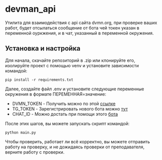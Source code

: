 # devman_api
Утилита для взаимодействия с api сайта dvmn.org, при проверке ваших работ, будет отсылаться сообщение от бота чей токен указан в переменной оуркжения, и в чат, указанный в переменной окружения.

## Установка и настройка
Для начала, скачайте репозиторий в .zip или клонируйте его, изолируйте проект с помощью venv и установите зависимости командой:

```
pip install -r requirements.txt
```

Далее, создайте файл .env и установите следующие переменные окружения в формате ПЕРЕМЕННАЯ=значение:

* DVMN_TOKEN - Получить можно по этой [ссылке](https://dvmn.org/api/docs/)
* TG_TOKEN - Зарегистрировать нового бота можно [тут](https://telegram.me/BotFather)
* CHAT_ID - Можно достать при помощи этого [бота](https://telegram.me/userinfobot)
 
После этих шагов, вы можете запускать скрипт командой:

```
python main.py
```

Чтобы проверить, работает ли всё корректно, вы можете отправить работу на проверку, и не дожидаясь проверки от преподавателя, верните работу с проверки.
